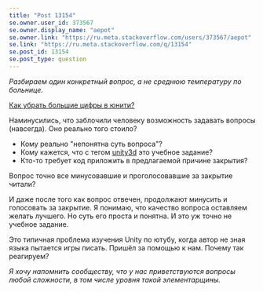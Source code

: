 ```yaml
---
title: "Post 13154"
se.owner.user_id: 373567
se.owner.display_name: "aepot"
se.owner.link: "https://ru.meta.stackoverflow.com/users/373567/aepot"
se.link: "https://ru.meta.stackoverflow.com/q/13154"
se.post_id: 13154
se.post_type: question
---
```

<p><em>Разбираем один конкретный вопрос, а не среднюю температуру по больнице.</em></p>
<p><a href="https://ru.stackoverflow.com/q/1555238/373567">Как убрать большие цифры в юнити?</a></p>
<p>Наминусились, что заблочили человеку возможность задавать вопросы (навсегда). Оно реально того стоило?</p>
<ul>
<li>Кому реально &quot;непонятна суть вопроса&quot;?</li>
<li>Кому кажется, что с тегом <a href="https://ru.stackoverflow.com/questions/tagged/unity3d" class="post-tag" title="показать вопросы с меткой [unity3d]" aria-label="показать вопросы с меткой [unity3d]" rel="tag" aria-labelledby="tag-unity3d-tooltip-container">unity3d</a> это учебное задание?</li>
<li>Кто-то требует код приложить в предлагаемой причине закрытия?</li>
</ul>
<p>Вопрос точно все минусовавшие и проголосовавшие за закрытие читали?</p>
<p>И даже после того как вопрос отвечен, продолжают минусить и голосовать за закрытие. Я понимаю, что качество вопроса оставляем желать лучшего. Но суть его проста и понятна. И это уж точно не учебное задание.</p>
<p>Это типичная проблема изучения Unity по ютубу, когда автор не зная языка пытается игры писать. Пришёл за помощью к нам. Почему так реагируем?</p>
<p><em>Я хочу напомнить сообществу, что у нас приветствуются вопросы любой сложности, в том числе уровня такой элементарщины.</em></p>
